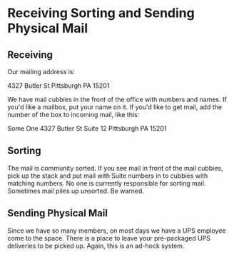 # Receiving Sorting and Sending Physical Mail

## Receiving

Our mailing address is:

4327 Butler St
Pittsburgh PA 15201

We have mail cubbies in the front of the office with numbers and names. If you'd like a mailbox, put your name on it. If you'd like to get mail, add the number of the box to incoming mail, like this:


Some One
4327 Butler St
Suite 12
Pittsburgh PA 15201

## Sorting

The mail is community sorted. If you see mail in front of the mail cubbies, pick up the stack and put mail with Suite numbers in to cubbies with matching numbers. No one is currently responsible for sorting mail. Sometimes mail piles up unsorted. Be warned.

## Sending Physical Mail

Since we have so many members, on most days we have a UPS employee come to the space. There is a place to leave your pre-packaged UPS deliveries to be picked up. Again, this is an ad-hock system.

